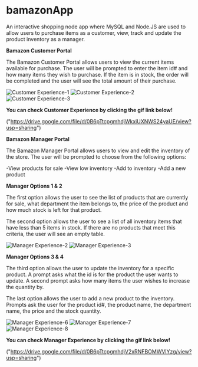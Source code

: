 # bamazonApp

An interactive shopping node app where MySQL and Node.JS are used to allow users to purchase items as a customer, view, track and update the product inventory as a manager. 

**Bamazon Customer Portal**

The Bamazon Customer Portal allows users to view the current items available for purchase. The user will be prompted to enter the item id# and how many items they wish to purchase. If the item is in stock, the order will be completed and the user will see the total amount of their purchase.

![Customer Experience-1](./images/customer-1.png)
![Customer Experience-2](./images/customer-3.png)
![Customer Experience-3](./images/customer-6.png)


**You can check Customer Experience by clicking the gif link below!**

("https://drive.google.com/file/d/0B6pTtcpgmhdjWkxiUXNWS24yaUE/view?usp=sharing")

**Bamazon Manager Portal**

The Bamazon Manager Portal allows users to view and edit the inventory of the store. The user will be prompted to choose from the following options:

-View products for sale
-View low inventory
-Add to inventory
-Add a new product


**Manager Options 1 & 2**

The first option allows the user to see the list of products that are currently for sale, what department the item belongs to, the price of the product and how much stock is left for that product.

The second option allows the user to see a list of all inventory items that have less than 5 items in stock. If there are no products that meet this criteria, the user will see an empty table.


![Manager Experience-2](./images/manager-2.png)
![Manager Experience-3](./images/manager-3.png)


**Manager Options 3 & 4**

The third option allows the user to update the inventory for a specific product. A prompt asks what the id is for the product the user wants to update. A second prompt asks how many items the user wishes to increase the quantity by.

The last option allows the user to add a new product to the inventory. Prompts ask the user for the product id#, the product name, the department name, the price and the stock quantity.


![Manager Experience-6](./images/manager-6.png)
![Manager Experience-7](./images/manager-7.png)
![Manager Experience-8](./images/manager-8.png)


**You can check Manager Experience by clicking the gif link below!**

("https://drive.google.com/file/d/0B6pTtcpgmhdjV2xRNFBOMWVlYzg/view?usp=sharing")










